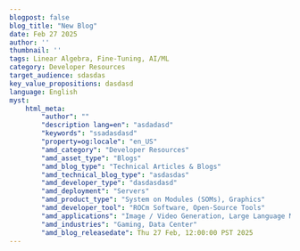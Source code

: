 ```yaml
---
blogpost: false
blog_title: "New Blog"
date: Feb 27 2025
author: ''
thumbnail: ''
tags: Linear Algebra, Fine-Tuning, AI/ML
category: Developer Resources
target_audience: sdasdas
key_value_propositions: dasdasd
language: English
myst:
    html_meta:
        "author": ""
        "description lang=en": "asdadasd"
        "keywords": "ssadasdasd"
        "property=og:locale": "en_US"
        "amd_category": "Developer Resources"
        "amd_asset_type": "Blogs"
        "amd_blog_type": "Technical Articles & Blogs"
        "amd_technical_blog_type": "asdasdas"
        "amd_developer_type": "dasdasdasd"
        "amd_deployment": "Servers"
        "amd_product_type": "System on Modules (SOMs), Graphics"
        "amd_developer_tool": "ROCm Software, Open-Source Tools"
        "amd_applications": "Image / Video Generation, Large Language Model (LLM)"
        "amd_industries": "Gaming, Data Center"
        "amd_blog_releasedate": Thu 27 Feb, 12:00:00 PST 2025
---
```


